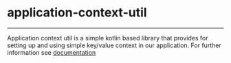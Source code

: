 # application-context-util

---

Application context util is a simple kotlin based library that provides for setting up and using simple key/value context in our application.
For further information see [documentation](https://funofprograming.github.io/projects/01-application-context-util/)

